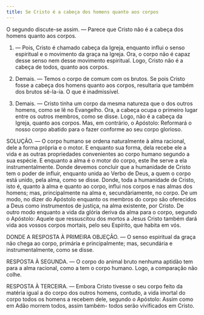 ```yaml
---
title: Se Cristo é a cabeça dos homens quanto aos corpos
---
```


O segundo discute-se assim. — Parece que Cristo não é a cabeça dos homens quanto aos corpos.  

1. — Pois, Cristo é chamado cabeça da Igreja, enquanto influi o senso espiritual e o movimento da graça na Igreja. Ora, o corpo não é capaz desse senso nem desse movimento espiritual. Logo, Cristo não é a cabeça de todos, quanto aos corpos.  

2. Demais. — Temos o corpo de comum com os brutos. Se pois Cristo fosse a cabeça dos homens quanto aos corpos, resultaria que também dos brutos sê-la-ia. O que é inadmissível.  

3. Demais. — Cristo tinha um corpo da mesma natureza que o dos outros homens, como se lê no Evangelho. Ora, a cabeça ocupa o primeiro lugar entre os outros membros, como se disse. Logo, não é a cabeça da Igreja, quanto aos corpos.  Mas, em contrário, o Apóstolo: Reformará o nosso corpo abatido para o fazer conforme ao seu corpo glorioso.  

SOLUÇÃO. — O corpo humano se ordena naturalmente à alma racional, dele a forma própria e o motor. E enquanto sua forma, dela recebe ele a vida e as outras propriedades convenientes ao corpo humano segundo a sua espécie. E enquanto a alma é o motor do corpo, este lhe serve a ela instrumentalmente. Donde devemos concluir que a humanidade de Cristo tem o poder de influir, enquanto unida ao Verbo de Deus, a quem o corpo está unido, pela alma, como se disse. Donde, toda a humanidade de Cristo, isto é, quanto à alma e quanto ao corpo, influi nos corpos e nas almas dos homens; mas, principalmente na alma e, secundàriamente, no corpo. De um modo, no dizer do Apóstolo enquanto os membros do corpo são oferecidos a Deus como instrumentos de justiça, na alma existente, por Cristo. De outro modo enquanto a vida da glória deriva da alma para o corpo, segundo o Apóstolo: Aquele que ressuscitou dos mortos a Jesus Cristo também dará vida aos vossos corpos mortais, pelo seu Espírito, que habita em vós.  

DONDE A RESPOSTA À PRIMEIRA OBJEÇÃO. — O senso espiritual da graça não chega ao corpo, primária e principalmente; mas, secundária e instrumentalmente, como se disse. 

RESPOSTA À SEGUNDA. — O corpo do animal bruto nenhuma aptidão tem para a alma racional, como a tem o corpo humano. Logo, a comparação não colhe.  

RESPOSTA À TERCEIRA. — Embora Cristo tivesse o seu corpo feito da matéria igual a do corpo dos outros homens, contudo, a vida imortal do corpo todos os homens a recebem dele, segundo o Apóstolo: Assim como em Adão morrem todos, assim também- todos serão vivificados em Cristo.